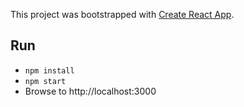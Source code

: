 This project was bootstrapped with [Create React App](https://github.com/facebook/create-react-app).

## Run

* `npm install`
* `npm start`
* Browse to http://localhost:3000
